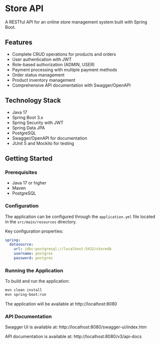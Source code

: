 # Store API

A RESTful API for an online store management system built with Spring Boot.

## Features

- Complete CRUD operations for products and orders
- User authentication with JWT
- Role-based authorization (ADMIN, USER)
- Payment processing with multiple payment methods
- Order status management
- Product inventory management
- Comprehensive API documentation with Swagger/OpenAPI

## Technology Stack

- Java 17
- Spring Boot 3.x
- Spring Security with JWT
- Spring Data JPA
- PostgreSQL
- Swagger/OpenAPI for documentation
- JUnit 5 and Mockito for testing

## Getting Started

### Prerequisites

- Java 17 or higher
- Maven
- PostgreSQL

### Configuration

The application can be configured through the `application.yml` file located in the `src/main/resources` directory.

Key configuration properties:

```yaml
spring:
  datasource:
    url: jdbc:postgresql://localhost:5432/storedb
    username: postgres
    password: postgres
```

### Running the Application

To build and run the application:

```bash
mvn clean install
mvn spring-boot:run
```

The application will be available at http://localhost:8080

### API Documentation

Swagger UI is available at: http://localhost:8080/swagger-ui/index.htm

API documentation is available at: http://localhost:8080/v3/api-docs
